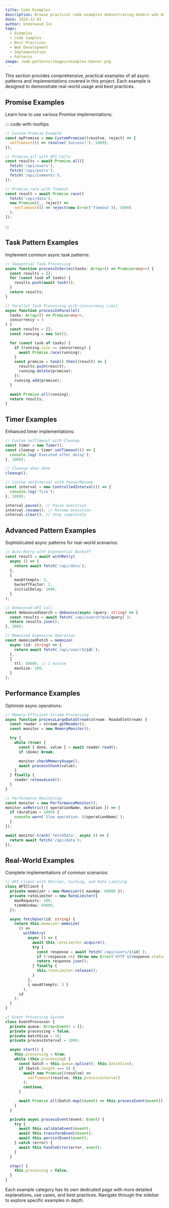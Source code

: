 ```yaml
---
title: Code Examples
description: Browse practical code examples demonstrating modern web development patterns, best practices, and implementation techniques.
date: 2024-12-01
author: Underwood Inc
tags:
  - Examples
  - Code Samples
  - Best Practices
  - Web Development
  - Implementation
  - Patterns
image: /web-patterns/images/examples-banner.png
---
```


This section provides comprehensive, practical examples of all async patterns and implementations covered in this project. Each example is designed to demonstrate real-world usage and best practices.

## Promise Examples

Learn how to use various Promise implementations:

::: code-with-tooltips

```typescript
// Custom Promise Example
const myPromise = new CustomPromise((resolve, reject) => {
  setTimeout(() => resolve('Success!'), 1000);
});

// Promise.all with API Calls
const results = await Promise.all([
  fetch('/api/users'),
  fetch('/api/posts'),
  fetch('/api/comments'),
]);

// Promise.race with Timeout
const result = await Promise.race([
  fetch('/api/data'),
  new Promise((_, reject) =>
    setTimeout(() => reject(new Error('Timeout')), 5000)
  ),
]);
```

:::

## Task Pattern Examples

Implement common async task patterns:

```typescript
// Sequential Task Processing
async function processInSeries(tasks: Array<() => Promise<any>>) {
  const results = [];
  for (const task of tasks) {
    results.push(await task());
  }
  return results;
}

// Parallel Task Processing with Concurrency Limit
async function processInParallel(
  tasks: Array<() => Promise<any>>,
  concurrency = 3
) {
  const results = [];
  const running = new Set();

  for (const task of tasks) {
    if (running.size >= concurrency) {
      await Promise.race(running);
    }
    const promise = task().then((result) => {
      results.push(result);
      running.delete(promise);
    });
    running.add(promise);
  }

  await Promise.all(running);
  return results;
}
```

## Timer Examples

Enhanced timer implementations:

```typescript
// Custom setTimeout with Cleanup
const timer = new Timer();
const cleanup = timer.setTimeout(() => {
  console.log('Executed after delay');
}, 1000);

// Cleanup when done
cleanup();

// Custom setInterval with Pause/Resume
const interval = new ControlledInterval(() => {
  console.log('Tick');
}, 1000);

interval.pause(); // Pause execution
interval.resume(); // Resume execution
interval.clear(); // Stop completely
```

## Advanced Pattern Examples

Sophisticated async patterns for real-world scenarios:

```typescript
// Auto-Retry with Exponential Backoff
const result = await withRetry(
  async () => {
    return await fetch('/api/data');
  },
  {
    maxAttempts: 3,
    backoffFactor: 2,
    initialDelay: 1000,
  }
);

// Debounced API Call
const debouncedSearch = debounce(async (query: string) => {
  const results = await fetch(`/api/search?q=${query}`);
  return results.json();
}, 300);

// Memoized Expensive Operation
const memoizedFetch = memoize(
  async (id: string) => {
    return await fetch(`/api/user/${id}`);
  },
  {
    ttl: 60000, // 1 minute
    maxSize: 100,
  }
);
```

## Performance Examples

Optimize async operations:

```typescript
// Memory-Efficient Stream Processing
async function processLargeDataStream(stream: ReadableStream) {
  const reader = stream.getReader();
  const monitor = new MemoryMonitor();

  try {
    while (true) {
      const { done, value } = await reader.read();
      if (done) break;

      monitor.checkMemoryUsage();
      await processChunk(value);
    }
  } finally {
    reader.releaseLock();
  }
}

// Performance Monitoring
const monitor = new PerformanceMonitor();
monitor.onMetric(({ operationName, duration }) => {
  if (duration > 1000) {
    console.warn(`Slow operation: ${operationName}`);
  }
});

await monitor.track('fetchData', async () => {
  return await fetch('/api/data');
});
```

## Real-World Examples

Complete implementations of common scenarios:

```typescript
// API Client with Retries, Caching, and Rate Limiting
class APIClient {
  private memoizer = new Memoizer({ maxAge: 60000 });
  private rateLimiter = new RateLimiter({
    maxRequests: 100,
    timeWindow: 60000,
  });

  async fetchUser(id: string) {
    return this.memoizer.memoize(
      () =>
        withRetry(
          async () => {
            await this.rateLimiter.acquire();
            try {
              const response = await fetch(`/api/users/${id}`);
              if (!response.ok) throw new Error(`HTTP ${response.status}`);
              return response.json();
            } finally {
              this.rateLimiter.release();
            }
          },
          { maxAttempts: 3 }
        ),
      id
    );
  }
}

// Event Processing System
class EventProcessor {
  private queue: Array<Event> = [];
  private processing = false;
  private batchSize = 10;
  private processInterval = 1000;

  async start() {
    this.processing = true;
    while (this.processing) {
      const batch = this.queue.splice(0, this.batchSize);
      if (batch.length === 0) {
        await new Promise((resolve) =>
          setTimeout(resolve, this.processInterval)
        );
        continue;
      }

      await Promise.all(batch.map((event) => this.processEvent(event)));
    }
  }

  private async processEvent(event: Event) {
    try {
      await this.validateEvent(event);
      await this.transformEvent(event);
      await this.persistEvent(event);
    } catch (error) {
      await this.handleError(error, event);
    }
  }

  stop() {
    this.processing = false;
  }
}
```

Each example category has its own dedicated page with more detailed explanations, use cases, and best practices. Navigate through the sidebar to explore specific examples in depth.
